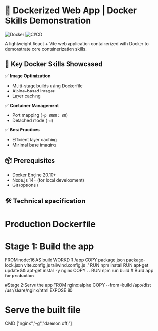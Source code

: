 # 🐳 Dockerized Web App | Docker Skills Demonstration

![Docker](https://img.shields.io/badge/Docker-2CA5E0?style=for-the-badge&logo=docker&logoColor=white) ![CI/CD](https://img.shields.io/badge/CI/CD-Expert-ff69b4)

A lightweight React + Vite web application containerized with Docker to demonstrate core containerization skills.

## 🚀 Key Docker Skills Showcased

✅ **Image Optimization**  
- Multi-stage builds using Dockerfile  
- Alpine-based images  
- Layer caching  

✅ **Container Management**  
- Port mapping (`-p 8080: 80`)  
- Detached mode (`-d`)  
  

✅ **Best Practices**  
- Efficient layer caching
- Minimal base imaging

## 📦 Prerequisites

- Docker Engine 20.10+
- Node.js 14+ (for local development)
- Git (optional)


## 🛠️ Technical specification
# Production Dockerfile
# Stage 1: Build the app

FROM node:16 AS build
WORKDIR /app
COPY package.json package-lock.json vite.config.js tailwind.config.js ./
RUN npm install
RUN apt-get update && apt-get install -y nginx
COPY . .
RUN npm run build # Build app for production


#Stage 2:Serve the app
FROM nginx:alpine
COPY --from=build /app/dist /usr/share/nginx/html
EXPOSE 80
# Serve the built file
CMD ["nginx","-g","daemon off;"]
